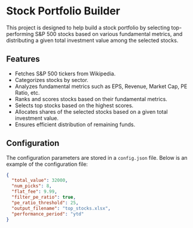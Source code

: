 # Stock Portfolio Builder

This project is designed to help build a stock portfolio by selecting top-performing S&P 500 stocks based on various fundamental metrics, and distributing a given total investment value among the selected stocks.

## Features

- Fetches S&P 500 tickers from Wikipedia.
- Categorizes stocks by sector.
- Analyzes fundamental metrics such as EPS, Revenue, Market Cap, PE Ratio, etc.
- Ranks and scores stocks based on their fundamental metrics.
- Selects top stocks based on the highest scores.
- Allocates shares of the selected stocks based on a given total investment value.
- Ensures efficient distribution of remaining funds.

## Configuration

The configuration parameters are stored in a `config.json` file. Below is an example of the configuration file:

```json
{
  "total_value": 32000,
  "num_picks": 8,
  "flat_fee": 9.99,
  "filter_pe_ratio": true,
  "pe_ratio_threshold": 25,
  "output_filename": "top_stocks.xlsx",
  "performance_period": "ytd"
}